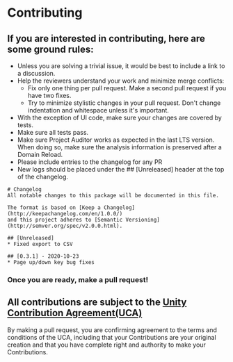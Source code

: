 # Contributing

## If you are interested in contributing, here are some ground rules:
* Unless you are solving a trivial issue, it would be best to include a link to a discussion.
* Help the reviewers understand your work and minimize merge conflicts:
  * Fix only one thing per pull request. Make a second pull request if you have two fixes.
  * Try to minimize stylistic changes in your pull request. Don't change indentation and whitespace unless it's important.
* With the exception of UI code, make sure your changes are covered by tests.
* Make sure all tests pass.
* Make sure Project Auditor works as expected in the last LTS version. When doing so, make sure the analysis information is preserved after a Domain Reload.
* Please include entries to the changelog for any PR
* New logs should be placed under the ## [Unreleased] header at the top of the changelog.

```
# Changelog
All notable changes to this package will be documented in this file.

The format is based on [Keep a Changelog](http://keepachangelog.com/en/1.0.0/)
and this project adheres to [Semantic Versioning](http://semver.org/spec/v2.0.0.html).

## [Unreleased]
* Fixed export to CSV

## [0.3.1] - 2020-10-23
* Page up/down key bug fixes

```

### Once you are ready, make a pull request!

## All contributions are subject to the [Unity Contribution Agreement(UCA)](https://unity3d.com/legal/licenses/Unity_Contribution_Agreement)
By making a pull request, you are confirming agreement to the terms and conditions of the UCA, including that your Contributions are your original creation and that you have complete right and authority to make your Contributions.